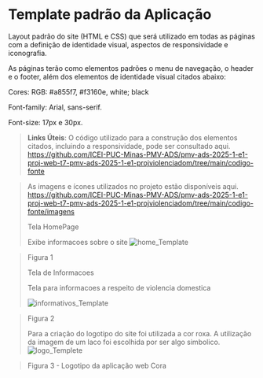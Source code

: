 # Template padrão da Aplicação

Layout padrão do site (HTML e CSS) que será utilizado em todas as páginas com a definição de identidade visual, aspectos de responsividade e iconografia.

As páginas terão como elementos padrões o menu de navegação, o header e o footer, além dos elementos de identidade visual citados abaixo:

Cores: RGB: #a855f7, #f3160e, white; black

Font-family: Arial, sans-serif. 

Font-size: 17px e 30px.
> **Links Úteis**:
> O código utilizado para a construção dos elementos citados, incluindo a responsividade, pode ser consultado aqui.
> https://github.com/ICEI-PUC-Minas-PMV-ADS/pmv-ads-2025-1-e1-proj-web-t7-pmv-ads-2025-1-e1-projviolenciadom/tree/main/codigo-fonte

>As imagens e ícones utilizados no projeto estão disponíveis aqui.
>https://github.com/ICEI-PUC-Minas-PMV-ADS/pmv-ads-2025-1-e1-proj-web-t7-pmv-ads-2025-1-e1-projviolenciadom/tree/main/codigo-fonte/imagens
>
>Tela HomePage
>
>Exibe informacoes sobre o site
>![home_Template](https://github.com/user-attachments/assets/9af3b191-063a-44b2-927b-fce84f841e1e)

>Figura 1
>
>Tela de Informacoes
>
>Tela para informacoes a respeito de violencia domestica
>
>![informativos_Template](https://github.com/user-attachments/assets/e2d73c6d-5546-4c2c-91ad-a920e7f532d3)

>Figura 2
>
>Para a criação do logotipo do site foi utilizada a cor roxa. A utilização da imagem de um laco foi escolhida por ser algo simbolico.
>![logo_Templete](https://github.com/user-attachments/assets/b350f1de-477b-4c85-b58b-c033c1796678)

>Figura 3 - Logotipo da aplicação web Cora



